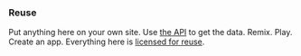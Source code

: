 ### Reuse

Put anything here on your own site. Use [the API](<%= help_data_path %>) to get the data. Remix. Play. Create an app.
Everything here is [licensed for reuse](<%= help_licencing_path %>).

